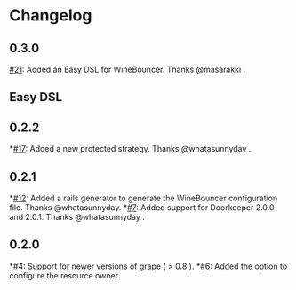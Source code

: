 Changelog
=========


## 0.3.0
[#21](https://github.com/antek-drzewiecki/wine_bouncer/pull/21): Added an Easy DSL for WineBouncer. Thanks @masarakki .
## Easy DSL

## 0.2.2
*[#17](https://github.com/antek-drzewiecki/wine_bouncer/pull/17): Added a new protected strategy. Thanks @whatasunnyday .

## 0.2.1
*[#12](https://github.com/antek-drzewiecki/wine_bouncer/pull/12): Added a rails generator to generate the WineBouncer configuration file. Thanks @whatasunnyday.
*[#7](https://github.com/antek-drzewiecki/wine_bouncer/pull/7): Added support for Doorkeeper 2.0.0 and 2.0.1. Thanks @whatasunnyday .

## 0.2.0
*[#4](https://github.com/antek-drzewiecki/wine_bouncer/pull/4): Support for newer versions of grape ( > 0.8 ).
*[#6](https://github.com/antek-drzewiecki/wine_bouncer/pull/6): Added the option to configure the resource owner.
